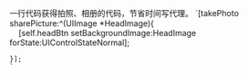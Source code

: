 一行代码获得拍照、相册的代码，节省时间写代理。
`[takePhoto sharePicture:^(UIImage *HeadImage){
        
       [self.headBtn setBackgroundImage:HeadImage forState:UIControlStateNormal];
        
    }];
    `
   
    

